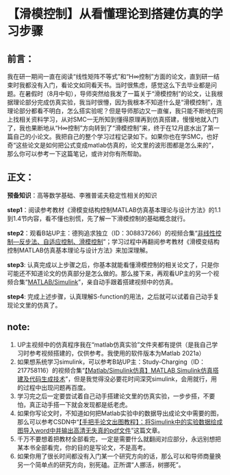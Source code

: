 # 【滑模控制】从看懂理论到搭建仿真的学习步骤

## 前言：
我在研一期间一直在阅读“线性矩阵不等式”和“H∞控制”方面的论文，直到研一结束时我都没有入门，看论文如同看天书。当时很焦虑，感觉这么下去毕业都是问题。在暑假时（8月中旬），导师突然给我发了一篇关于“滑模控制”的论文，让我根据理论部分完成仿真实验，我当时很懵，因为我根本不知道什么是“滑模控制”，连理论部分都看不明白，怎么搭实验呢？但是导师那边又一直催，我只能不断地在网上找相关资料学习，从对SMC一无所知到懂得原理再到仿真搭建，慢慢地就入门了，我也果断地从“H∞控制”方向转到了“滑模控制”来，终于在12月底水出了第一篇自己的小论文。我把自己的整个学习过程记录如下。如果你也在学SMC，也好奇“这些论文是如何把公式变成matlab仿真的，论文里的波形图都是怎么来的”，那么你可以参考一下这篇笔记，或许对你有所帮助。

## 正文：

**预备知识**：高等数学基础、李雅普诺夫稳定性相关的知识

**step1**：阅读参考教材《滑模变结构控制MATLAB仿真基本理论与设计方法》的1.1到1.4节内容，看不懂也别慌，先了解一下滑模控制的基础概念就行。

**step2**：观看B站UP主：德狗追求独立（ID：308837266）的视频合集“[非线性控制—反步法、自适应控制、滑模控制](https://space.bilibili.com/308837266/lists/520789?type=season)”；学习过程中再翻阅参考教材《滑模变结构控制MATLAB仿真基本理论与设计方法》来加深理解。
 
**step3**:   认真完成以上步骤之后，你基本就能看懂滑模控制的相关论文了，只是你可能还不知道论文的仿真部分是怎么做的。那么接下来，再观看UP主的另一个视频合集“[MATLAB/Simulink](https://space.bilibili.com/308837266/lists/521348?type=season)”，亲自动手跟着搭建视频中的仿真。
 
**step4**:   完成上述步骤，认真理解S-function的用法，之后就可以试着自己动手复现论文里的仿真了。



## note:
 

 1. UP主视频中的仿真程序我在“matlab仿真实验”文件夹都有提供（是我自己学习时参考视频搭建的，仅供参考。我使用的软件版本为Matlab 2021a）
1. 如果想系统学习simulink，可以参考B站UP主：Study-Charging（ID：217758116）的视频合集“[【Matlab/Simulink仿真】MATLAB Simulink仿真搭建及代码生成技术](https://www.bilibili.com/video/BV1HA411h7Zn/?spm_id_from=333.337.search-card.all.click&vd_source=47e080bea415a09d09560057b1d7d4e5)”，但是我觉得没必要花时间深究simulink，会用就行，用的过程中出现问题再百度。
 1. 学习完之后一定要尝试着自己动手搭建论文里的仿真实验，一步步搭，不要怕，真正动手搭一下就会发现都是纸老虎。
 2. 如果你写论文时，不知道如何把Matlab实验中的数据导出成论文中需要的图，那么可以参考CSDN中“[【手把手论文出图教程】：将Simulink中的实验数据绘成图导入word中并输出高清无失真的pdf文件](https://blog.csdn.net/qq_53971060/article/details/143997087?spm=1001.2014.3001.5502)”这篇文章。
 3. 千万不要想着把教材全部看完，一定是需要什么就翻阅对应部分，永远别想把某本书全部看完，你的目的是写论文，不是高考。
 4. 如果你用了很长时间都没有入门某一个研究方向的话，那么可以和导师商量换另一个简单点的研究方向，别死磕。正所谓“人挪活，树挪死”。
